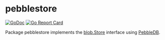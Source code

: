 # pebblestore

[![GoDoc](https://img.shields.io/static/v1?label=godoc&message=reference&color=white)](https://pkg.go.dev/github.com/creachadair/pebblestore)
[![Go Report Card](https://goreportcard.com/badge/github.com/creachadair/pebblestore)](https://goreportcard.com/report/github.com/creachadair/pebblestore)

Package pebblestore implements the [blob.Store][bs] interface using [PebbleDB][pebble].

[bs]: https://godoc.org/github.com/creachadair/ffs/blob#Store
[pebble]: https://pkg.go.dev/github.com/cockroachdb/pebble
